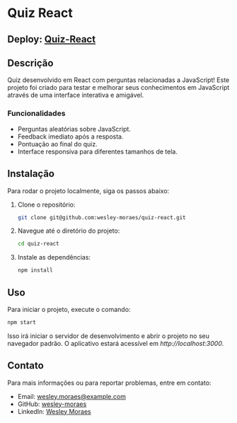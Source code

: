 # Quiz React

## Deploy: [Quiz-React](https://quiz-react-three-dun.vercel.app/)

## Descrição

Quiz desenvolvido em React com perguntas relacionadas a JavaScript! Este projeto foi criado para testar e melhorar seus conhecimentos em JavaScript através de uma interface interativa e amigável. 

### Funcionalidades
- Perguntas aleatórias sobre JavaScript.
- Feedback imediato após a resposta.
- Pontuação ao final do quiz.
- Interface responsiva para diferentes tamanhos de tela.

## Instalação

Para rodar o projeto localmente, siga os passos abaixo:

1. Clone o repositório:
    ```bash
    git clone git@github.com:wesley-moraes/quiz-react.git
    ```
2. Navegue até o diretório do projeto:
    ```bash
    cd quiz-react
    ```
3. Instale as dependências:
    ```bash
    npm install
    ```

## Uso

Para iniciar o projeto, execute o comando:
```bash
npm start
```

Isso irá iniciar o servidor de desenvolvimento e abrir o projeto no seu navegador padrão. O aplicativo estará acessível em *http://localhost:3000*.

## Contato
Para mais informações ou para reportar problemas, entre em contato:

- Email: wesley.moraes@example.com
- GitHub: [wesley-moraes](https://github.com/wesley-moraes/)
- LinkedIn: [Wesley Moraes](https://www.linkedin.com/in/wesley-moraes/)




